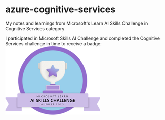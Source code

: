# azure-cognitive-services
My notes and learnings from Microsoft's Learn AI Skills Challenge in Cognitive Services category

I participated in Microsoft Skills AI Challenge and completed the Cognitive Services challenge in time to receive a badge: 
<img src="images/badge.png" width="300" height="auto">
